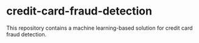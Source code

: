 # credit-card-fraud-detection
This repository contains a machine learning-based solution for credit card fraud detection.
